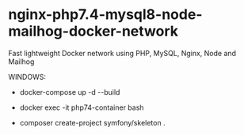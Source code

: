 # nginx-php7.4-mysql8-node-mailhog-docker-network
Fast lightweight Docker network using PHP, MySQL, Nginx, Node and Mailhog

WINDOWS:

- docker-compose up -d --build

- docker exec -it php74-container bash

- composer create-project symfony/skeleton .